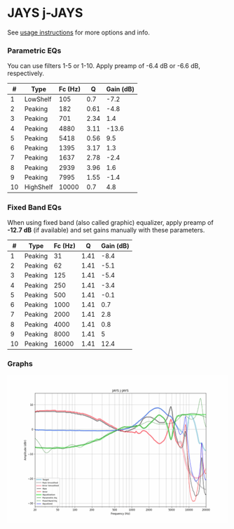 # JAYS j-JAYS
See [usage instructions](https://github.com/jaakkopasanen/AutoEq#usage) for more options and info.

### Parametric EQs
You can use filters 1-5 or 1-10. Apply preamp of -6.4 dB or -6.6 dB, respectively.

|   # | Type      |   Fc (Hz) |    Q |   Gain (dB) |
|-----|-----------|-----------|------|-------------|
|   1 | LowShelf  |       105 | 0.7  |        -7.2 |
|   2 | Peaking   |       182 | 0.61 |        -4.8 |
|   3 | Peaking   |       701 | 2.34 |         1.4 |
|   4 | Peaking   |      4880 | 3.11 |       -13.6 |
|   5 | Peaking   |      5418 | 0.56 |         9.5 |
|   6 | Peaking   |      1395 | 3.17 |         1.3 |
|   7 | Peaking   |      1637 | 2.78 |        -2.4 |
|   8 | Peaking   |      2939 | 3.96 |         1.6 |
|   9 | Peaking   |      7995 | 1.55 |        -1.4 |
|  10 | HighShelf |     10000 | 0.7  |         4.8 |

### Fixed Band EQs
When using fixed band (also called graphic) equalizer, apply preamp of **-12.7 dB** (if available) and set gains manually with these parameters.

|   # | Type    |   Fc (Hz) |    Q |   Gain (dB) |
|-----|---------|-----------|------|-------------|
|   1 | Peaking |        31 | 1.41 |        -8.4 |
|   2 | Peaking |        62 | 1.41 |        -5.1 |
|   3 | Peaking |       125 | 1.41 |        -5.4 |
|   4 | Peaking |       250 | 1.41 |        -3.4 |
|   5 | Peaking |       500 | 1.41 |        -0.1 |
|   6 | Peaking |      1000 | 1.41 |         0.7 |
|   7 | Peaking |      2000 | 1.41 |         2.8 |
|   8 | Peaking |      4000 | 1.41 |         0.8 |
|   9 | Peaking |      8000 | 1.41 |         5   |
|  10 | Peaking |     16000 | 1.41 |        12.4 |

### Graphs
![](./JAYS%20j-JAYS.png)
